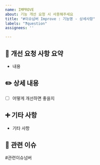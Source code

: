```yaml
---
name: IMPROVE
about: 기능 개선 요청 시 사용해주세요
title: "#이슈넘버 Improve : 기능명 - 상세사항"
labels: "❓question"
assignees: ''

---
```


## 📃 개선 요청 사항 요약

- 내용


## ✏️ 상세 내용

- [ ] 어떻게 개선하면 좋을지


## ➕ 기타 사항

- 기타 사항

## 🔢 관련 이슈
#관련이슈넘버
